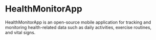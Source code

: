 # HealthMonitorApp
HealthMonitorApp is an open-source mobile application for tracking and monitoring health-related data such as daily activities, exercise routines, and vital signs.

